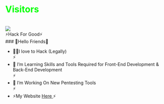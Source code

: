<h1 style="color:#00ff00">Visitors</h1><br />
<img src="https://camo.githubusercontent.com/49199c3c594c526f193a5049b8e41256ea81cd86e652a71ed4061722beed576b/68747470733a2f2f70726f66696c652d636f756e7465722e676c697463682e6d652f78456c6b6f6d792f636f756e742e737667"/><br />
 ⚡Hack For Good⚡<br />
 ### 🥷Hello Friends🥷
 
- 🧑‍💻I love to Hack (Legally)<br />⚡
- 🌱 I’m Learning Skills and Tools Required for Front-End Development & Back-End Development<br />⚡
- 🔭 I’m Working On New Pentesting Tools<br />⚡
- ⚡My Website [ Here ](https://codefoxdev.com)⚡
